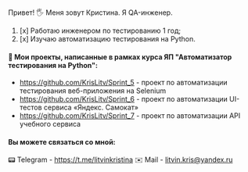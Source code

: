 Привет! 🖐️ Меня зовут Кристина.
Я QA-инженер.

1. [x] Работаю инженером по тестированию 1 год;
2. [x] Изучаю автоматизацию тестирования на Python.



#### 🔗 Мои проекты, написанные в рамках курса ЯП "Автоматизатор тестирования на Python": 
* https://github.com/KrisLitv/Sprint_5 - проект по автоматизации тестирования веб-приложения на Selenium
* https://github.com/KrisLitv/Sprint_6 - проект по автоматизации UI-тестов сервиса «Яндекс. Самокат»
* https://github.com/KrisLitv/Sprint_7 - проект по автоматизации API учебного сервиса


#### Вы можете связаться со мной:

📟 Telegram - https://t.me/litvinkristina
✉️ Mail - litvin.kris@yandex.ru

